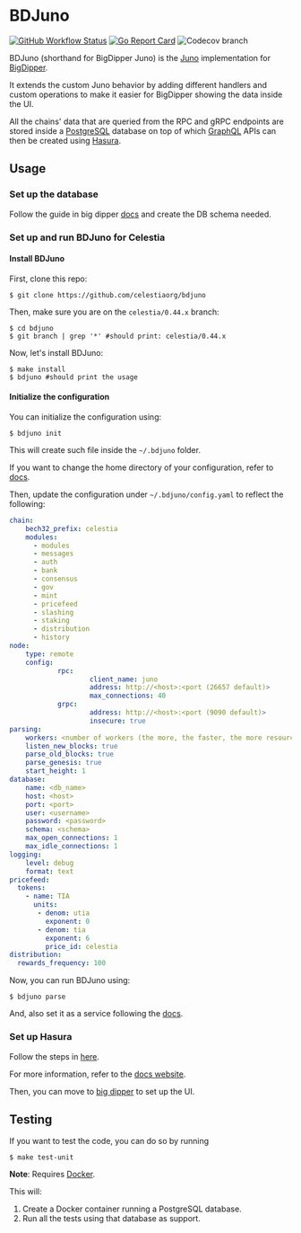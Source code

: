 # BDJuno
[![GitHub Workflow Status](https://img.shields.io/github/workflow/status/forbole/bdjuno/Tests)](https://github.com/forbole/bdjuno/actions?query=workflow%3ATests)
[![Go Report Card](https://goreportcard.com/badge/github.com/forbole/bdjuno)](https://goreportcard.com/report/github.com/forbole/bdjuno)
![Codecov branch](https://img.shields.io/codecov/c/github/forbole/bdjuno/cosmos/v0.40.x)

BDJuno (shorthand for BigDipper Juno) is the [Juno](https://github.com/forbole/juno) implementation
for [BigDipper](https://github.com/forbole/big-dipper).

It extends the custom Juno behavior by adding different handlers and custom operations to make it easier for BigDipper
showing the data inside the UI.

All the chains' data that are queried from the RPC and gRPC endpoints are stored inside
a [PostgreSQL](https://www.postgresql.org/) database on top of which [GraphQL](https://graphql.org/) APIs can then be
created using [Hasura](https://hasura.io/).

## Usage

### Set up the database
Follow the guide in big dipper [docs](https://docs.bigdipper.live/cosmos-based/parser/database) and create the DB schema needed.

### Set up and run BDJuno for Celestia
#### Install BDJuno
First, clone this repo:
```shell
$ git clone https://github.com/celestiaorg/bdjuno
```

Then, make sure you are on the `celestia/0.44.x` branch:
```shell
$ cd bdjuno
$ git branch | grep '*' #should print: celestia/0.44.x
```

Now, let's install BDJuno:
```shell
$ make install
$ bdjuno #should print the usage
```

#### Initialize the configuration
You can initialize the configuration using:
```shell
$ bdjuno init
```
This will create such file inside the `~/.bdjuno` folder.

If you want to change the home directory of your configuration, refer to [docs](https://docs.bigdipper.live/cosmos-based/parser/setup#initializing-the-configuration).

Then, update the configuration under `~/.bdjuno/config.yaml` to reflect the following:
```yaml
chain:
    bech32_prefix: celestia
    modules: 
      - modules 
      - messages
      - auth
      - bank
      - consensus
      - gov
      - mint
      - pricefeed
      - slashing
      - staking
      - distribution
      - history
node:
    type: remote
    config:
            rpc:
                    client_name: juno
                    address: http://<host>:<port (26657 default)>
                    max_connections: 40
            grpc:
                    address: http://<host>:<port (9090 default)>
                    insecure: true
parsing:
    workers: <number of workers (the more, the faster, the more resources intensive)
    listen_new_blocks: true
    parse_old_blocks: true
    parse_genesis: true
    start_height: 1
database:
    name: <db_name>
    host: <host>
    port: <port>
    user: <username>
    password: <password>
    schema: <schema>
    max_open_connections: 1
    max_idle_connections: 1
logging:
    level: debug 
    format: text
pricefeed:
  tokens:
    - name: TIA
      units:
       - denom: utia
         exponent: 0
       - denom: tia
         exponent: 6
         price_id: celestia
distribution:
  rewards_frequency: 100
```

Now, you can run BDJuno using: 
```shell
$ bdjuno parse
```
And, also set it as a service following the [docs](https://docs.bigdipper.live/cosmos-based/parser/setup#running-bdjuno).

### Set up Hasura
Follow the steps in [here](https://docs.bigdipper.live/cosmos-based/parser/hasura).

For more information, refer to the [docs website](https://docs.bigdipper.live/cosmos-based/overview/).

Then, you can move to [big dipper](https://github.com/celestiaorg/big-dipper-2.0-cosmos) to set up the UI.

## Testing
If you want to test the code, you can do so by running

```shell
$ make test-unit
```

**Note**: Requires [Docker](https://docker.com).

This will:
1. Create a Docker container running a PostgreSQL database.
2. Run all the tests using that database as support.


